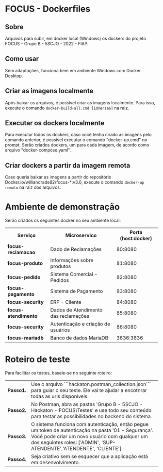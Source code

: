 # FOCUS - Dockerfiles
## Sobre
Arquivos para subir, em docker local (Windows) os dockers do projeto FOCUS - Grupo B - 5SCJO - 2022 - FIAP.

## Como usar
Sem adaptações, funciona bem em ambiente Windows com Docker Desktop.

## Criar as imagens localmente
Após baixar os arquivos, é possível criar as imagens localmente.
Para isso, execute o comando ```docker-build-all.cmd [idVersao]``` na raiz.

## Executar os dockers localmente
Para executar todos os dockers, caso você tenha criado as imagens pelo comando anterior, é possível executar o comando "docker-up.cmd" no prompt.
Serão criados dockers, um para cada imagem, de acordo como arquivo "docker-compose.yaml".

## Criar dockers a partir da imagem remota
Caso queria baixar as imagens a partir do repositório Docker.io/williandrade82/focus-*:v3.0, execute o comando ```docker-up remoto``` na raiz dos arquivos.

# Ambiente de demonstração
Serão criados os seguintes docker no seu ambiente local:
<table>
<tr><th>Serviço</th><th>Microservico</th><th>Porta (host:docker)</th></tr>
<tr><td><b>focus-reclamacao</b></td><td> Dado de Reclamações </td><td>80:8080</td></tr>
<tr><td><b>focus-produto</b></td><td> Informações sobre produtos </td><td>81:8080</td></tr>
<tr><td><b>focus-pedido</b></td><td> Sistema Comercial - Pedidos </td><td>82:8080</td></tr>
<tr><td><b>focus-pagamento</b></td><td> Sistema de Pagamento </td><td>83:8080</td></tr>
<tr><td><b>focus-security</b></td><td> ERP - Cliente </td><td>84:8080</td></tr>
<tr><td><b>focus-atendimento</b></td><td> Dados de Atendimento das reclamações </td><td>85:8080</td></tr>
<tr><td><b>focus-security</b></td><td> Autenticação e criação de usuários </td><td>86:8080</td></tr>
<tr><td><b>focus-mariadb</b></td><td> Banco de dados MariaDB </td><td>3636:3636</td></tr>
</table>

# Roteiro de teste

Para facilitar os testes, baseie-se no seguinte roteiro:
<table>
<tr><td><b>Passo1.</b></td><td>
Use o arquivo ```hackaton.postman_collection.json``` para guiar o seu teste. Ele vai te ajudar a encotnrar todas as urls disponíveis.
</td></tr>
<tr><td><b>Passo2.</b></td><td>
No Postman, abra as pastas 'Grupo B - 5SCJO - Hackaton - FOCUS\Testes' e use todo seu conteúdo para testar as possibilidades no backend do sistema.
</td></tr>
<tr><td><b>Passo3.</b></td><td>
O sistema funciona com autenticação, então pegue um token de autenticação na pasta '01 - Segurança'. Você pode criar um novo usuário com qualquer um dos seguintes roles: ['ADMIN', 'SUP-ATENDENTE','ATENDENTE', 'CLIENTE']
</td></tr>
<tr><td><b>Passo4.</b></td><td>
Seja criativo sem se esquecer que a aplicação está em desenvolvimento.